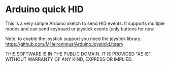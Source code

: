 
# Arduino quick HID

This is a very simple Arduino sketch to send HID events. It supports multiple
modes and can send keyboard or joystick events (only buttons for now.

Note: to enable the joystick support you need the joystick library:
https://github.com/MHeironimus/ArduinoJoystickLibrary

THIS SOFTWARE IS IN THE PUBLIC DOMAIN.
IT IS PROVIDED "AS IS", WITHOUT WARRANTY OF ANY KIND, EXPRESS OR IMPLIED.

